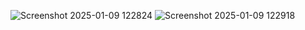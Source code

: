 ![Screenshot 2025-01-09 122824](https://github.com/user-attachments/assets/d343b5c3-2fd4-45c2-9717-c75b46115ac9)
![Screenshot 2025-01-09 122918](https://github.com/user-attachments/assets/d861ca13-9bcc-427a-9c6e-3114b89157f0)
